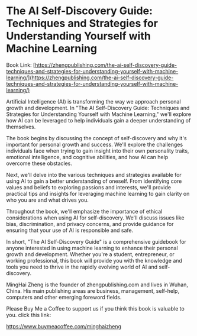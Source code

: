 # The AI Self-Discovery Guide: Techniques and Strategies for Understanding Yourself with Machine Learning

Book Link: [https://zhengpublishing.com/the-ai-self-discovery-guide-techniques-and-strategies-for-understanding-yourself-with-machine-learning/](https://zhengpublishing.com/the-ai-self-discovery-guide-techniques-and-strategies-for-understanding-yourself-with-machine-learning/)

Artificial Intelligence (AI) is transforming the way we approach personal growth and development. In "The AI Self-Discovery Guide: Techniques and Strategies for Understanding Yourself with Machine Learning," we'll explore how AI can be leveraged to help individuals gain a deeper understanding of themselves.

The book begins by discussing the concept of self-discovery and why it's important for personal growth and success. We'll explore the challenges individuals face when trying to gain insight into their own personality traits, emotional intelligence, and cognitive abilities, and how AI can help overcome these obstacles.

Next, we'll delve into the various techniques and strategies available for using AI to gain a better understanding of oneself. From identifying core values and beliefs to exploring passions and interests, we'll provide practical tips and insights for leveraging machine learning to gain clarity on who you are and what drives you.

Throughout the book, we'll emphasize the importance of ethical considerations when using AI for self-discovery. We'll discuss issues like bias, discrimination, and privacy concerns, and provide guidance for ensuring that your use of AI is responsible and safe.

In short, "The AI Self-Discovery Guide" is a comprehensive guidebook for anyone interested in using machine learning to enhance their personal growth and development. Whether you're a student, entrepreneur, or working professional, this book will provide you with the knowledge and tools you need to thrive in the rapidly evolving world of AI and self-discovery.

MingHai Zheng is the founder of zhengpublishing.com and lives in Wuhan, China. His main publishing areas are business, management, self-help, computers and other emerging foreword fields.

Please Buy Me a Coffee to support us if you think this book is valuable to you. click this link:

https://www.buymeacoffee.com/minghaizheng
